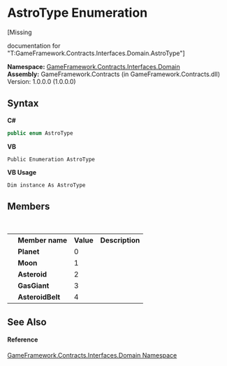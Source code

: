 # AstroType Enumeration
 

\[Missing <summary> documentation for "T:GameFramework.Contracts.Interfaces.Domain.AstroType"\]

**Namespace:**&nbsp;<a href="97793727-a889-e5c8-8761-77e24633e331">GameFramework.Contracts.Interfaces.Domain</a><br />**Assembly:**&nbsp;GameFramework.Contracts (in GameFramework.Contracts.dll) Version: 1.0.0.0 (1.0.0.0)

## Syntax

**C#**<br />
``` C#
public enum AstroType
```

**VB**<br />
``` VB
Public Enumeration AstroType
```

**VB Usage**<br />
``` VB Usage
Dim instance As AstroType
```


## Members
&nbsp;<table><tr><th></th><th>Member name</th><th>Value</th><th>Description</th></tr><tr><td /><td target="F:GameFramework.Contracts.Interfaces.Domain.AstroType.Planet">**Planet**</td><td>0</td><td /></tr><tr><td /><td target="F:GameFramework.Contracts.Interfaces.Domain.AstroType.Moon">**Moon**</td><td>1</td><td /></tr><tr><td /><td target="F:GameFramework.Contracts.Interfaces.Domain.AstroType.Asteroid">**Asteroid**</td><td>2</td><td /></tr><tr><td /><td target="F:GameFramework.Contracts.Interfaces.Domain.AstroType.GasGiant">**GasGiant**</td><td>3</td><td /></tr><tr><td /><td target="F:GameFramework.Contracts.Interfaces.Domain.AstroType.AsteroidBelt">**AsteroidBelt**</td><td>4</td><td /></tr></table>

## See Also


#### Reference
<a href="97793727-a889-e5c8-8761-77e24633e331">GameFramework.Contracts.Interfaces.Domain Namespace</a><br />
